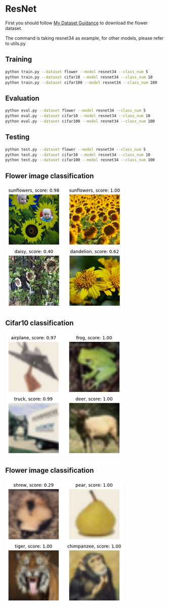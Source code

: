 # ResNet #
First you should follow [My Dataset Guidance](https://github.com/tungyen/Deep_learning_CV/tree/master/Dataset) to download the flower dataset.

The command is taking resnet34 as example, for other models, please refer to utils.py
## Training ##
```bash
python train.py --dataset flower --model resnet34 --class_num 5
python train.py --dataset cifar10 --model resnet34 --class_num 10
python train.py --dataset cifar100 --model resnet34 --class_num 100
```

## Evaluation ##
```bash
python eval.py --dataset flower --model resnet34 --class_num 5
python eval.py --dataset cifar10 --model resnet34 --class_num 10
python eval.py --dataset cifar100 --model resnet34 --class_num 100
```

## Testing ##
```bash
python test.py --dataset flower --model resnet34 --class_num 5
python test.py --dataset cifar10 --model resnet34 --class_num 10
python test.py --dataset cifar100 --model resnet34 --class_num 100
```

## Flower image classification ##

![image](https://github.com/tungyen/Deep_learning_CV/blob/master/Classification_2d/ResNet/img/resnet34_flower.png)

## Cifar10 classification ##

![image](https://github.com/tungyen/Deep_learning_CV/blob/master/Classification_2d/ResNet/img/resnet34_cifar10.png)

## Flower image classification ##

![image](https://github.com/tungyen/Deep_learning_CV/blob/master/Classification_2d/ResNet/img/resnet34_cifar100.png)